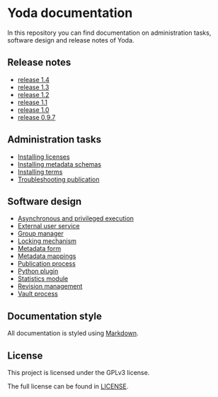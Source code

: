 # Yoda documentation
In this repository you can find documentation on administration tasks, software design and release notes of Yoda.

## Release notes
- [release 1.4](release_notes/release-1.4.md)
- [release 1.3](release_notes/release-1.3.md)
- [release 1.2](release_notes/release-1.2.md)
- [release 1.1](release_notes/release-1.1.md)
- [release 1.0](release_notes/release-1.0.md)
- [release 0.9.7](release_notes/release-0.9.7.md)

## Administration tasks
- [Installing licenses](administration/installing-licenses.md)
- [Installing metadata schemas](administration/installing-metadata-schemas.md)
- [Installing terms](administration/installing-terms.md)
- [Troubleshooting publication](administration/troubleshooting_publication.md)

## Software design
- [Asynchronous and privileged execution](design/async_system_execution.md)
- [External user service](design/external_user_service.md)
- [Group manager](design/group_manager.md)
- [Locking mechanism](design/locking_mechanism.md)
- [Metadata form](design/metadata_form.md)
- [Metadata mappings](design/metadata_mappings.md)
- [Publication process](design/publication_process.md)
- [Python plugin](design/python_plugin.md)
- [Statistics module](design/statistics.md)
- [Revision management](design/revisions.md)
- [Vault process](design/vault_process.md)

## Documentation style
All documentation is styled using [Markdown](https://guides.github.com/features/mastering-markdown/).

## License
This project is licensed under the GPLv3 license.

The full license can be found in [LICENSE](LICENSE).
